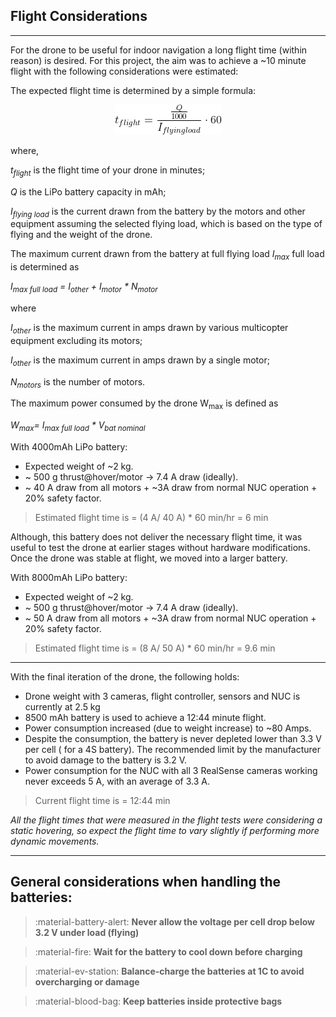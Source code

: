 ## Flight Considerations
---
For the drone to be useful for indoor navigation a long flight time (within reason) is desired. For this project, the aim was to achieve a ~10 minute flight with the following considerations were estimated:

The expected flight time is determined by a simple formula:

<p align="center">
<kbd>
  <img src="../../img/flighteq.png">
</kbd>
</p>

where,

*t<sub>flight</sub>* is the flight time of your drone in minutes;

*Q* is the LiPo battery capacity in mAh;

*I<sub>flying load</sub>* is the current drawn from the battery by the motors and other equipment assuming the selected flying load, which is based on the type of flying and the weight of the drone.

The maximum current drawn from the battery at full flying load *I<sub>max</sub>* full load is determined as

*I<sub>max full load</sub> = I<sub>other</sub> + I<sub>motor</sub> * N<sub>motor</sub>*

where

*I<sub>other</sub>* is the maximum current in amps drawn by various multicopter equipment excluding its motors;

*I<sub>other</sub>* is the maximum current in amps drawn by a single motor;

*N<sub>motors</sub>* is the number of motors.

The maximum power consumed by the drone W<sub>max</sub> is defined as

*W<sub>max</sub>= I<sub>max full load</sub> * V<sub>bat nominal</sub>*

With 4000mAh LiPo battery:

 + Expected weight of ~2 kg.
 + ~ 500 g thrust@hover/motor -> 7.4 A draw (ideally).
 + ~ 40 A draw from all motors + ~3A draw from normal NUC operation + 20% safety factor.
  > Estimated flight time is = (4 A/ 40 A) * 60 min/hr =  6 min

Although, this battery does not deliver the necessary flight time, it was useful to test the drone at earlier stages without hardware modifications. Once the drone was stable at flight, we moved into a larger battery.

With 8000mAh LiPo battery:

+ Expected weight of ~2 kg.
+ ~ 500 g thrust@hover/motor -> 7.4 A draw (ideally).
+ ~ 50 A draw from all motors + ~3A draw from normal NUC operation + 20% safety factor.
 > Estimated flight time is = (8 A/ 50 A) * 60 min/hr =  9.6 min


---

With the final iteration of the drone, the following holds:

 + Drone weight with 3 cameras, flight controller, sensors and NUC is currently at 2.5 kg
 + 8500 mAh battery is used to achieve a 12:44 minute flight.
 + Power consumption increased (due to weight increase) to ~80 Amps.
 + Despite the consumption, the battery is never depleted lower than 3.3 V per cell ( for a 4S battery). The recommended limit by the manufacturer to avoid damage to the battery is 3.2 V.
 + Power consumption for the NUC with all 3 RealSense cameras working never exceeds 5 A, with an average of 3.3 A.

> Current flight time is = 12:44 min

 *All the flight times that were measured in the flight tests were considering a static hovering, so expect the flight time to vary slightly if performing more dynamic movements.*

 ---
## General considerations when handling the batteries:

 > :material-battery-alert: **Never allow the voltage per cell drop below 3.2 V under load (flying)**

 > :material-fire: **Wait for the battery to cool down before charging**

 > :material-ev-station: **Balance-charge the batteries at 1C to avoid overcharging or damage**

 > :material-blood-bag: **Keep batteries inside protective bags**
